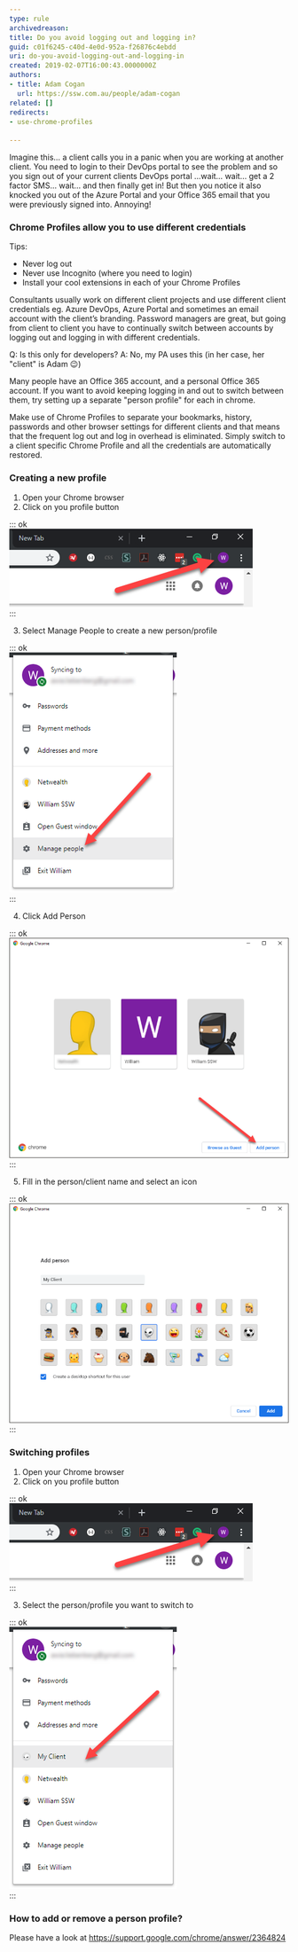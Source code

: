 ```yaml
---
type: rule
archivedreason: 
title: Do you avoid logging out and logging in?
guid: c01f6245-c40d-4e0d-952a-f26876c4ebdd
uri: do-you-avoid-logging-out-and-logging-in
created: 2019-02-07T16:00:43.0000000Z
authors:
- title: Adam Cogan
  url: https://ssw.com.au/people/adam-cogan
related: []
redirects:
- use-chrome-profiles

---
```


Imagine this… a client calls you in a panic when you are working at another client. You need to login to their DevOps portal to see the problem and so you sign out of your current clients DevOps portal …wait… wait… get a 2 factor SMS… wait… and then finally get in! But then you notice it also knocked you out of the Azure Portal and your Office 365 email that you were previously signed into. Annoying!

<!--endintro-->

### Chrome Profiles allow you to use different credentials 


Tips:



* Never log out
* Never use Incognito (where you need to login)
* Install your cool extensions in each of your Chrome Profiles

Consultants usually work on different client projects and use different client credentials eg. Azure DevOps, Azure Portal and sometimes an email account with the client’s branding. Password managers are great, but going from client to client you have to continually switch between accounts by logging out and logging in with different credentials.


Q: Is this only for developers?
A: No, my PA uses this (in her case, her "client" is Adam 😉)

Many people have an Office 365 account, and a personal Office 365 account. If you want to avoid keeping logging in and out to switch between them, try setting up a separate "person profile" for each in chrome.

Make use of Chrome Profiles to separate your bookmarks, history, passwords and other browser settings for different clients and that means that the frequent log out and log in overhead is eliminated. Simply switch to a client specific Chrome Profile and all the credentials are automatically restored.

### Creating a new profile



1. Open your Chrome browser
2. Click on you profile button


::: ok  
![Figure 1: Click on your Chrome profile button](chrome-profile-1.png)  
:::

3. Select Manage People to create a new person/profile


::: ok  
![Figure 2: Select Manage people to create a new person/profile](chrome-profile-2.png)  
:::

4. Click Add Person


::: ok  
![Figure 3: To add a new person/profile, click on the Add Person button](chrome-profile-3.png)  
:::

5. Fill in the person/client name and select an icon


::: ok  
![Figure 4: Fill in the name of the new person/profile and select an icon](chrome-profile-4.png)  
:::



### Switching profiles

1. Open your Chrome browser
2. Click on you profile button


::: ok  
![Figure 5: Click on your profile button to switch profiles](chrome-profile-5.png)  
:::

3. Select the person/profile you want to switch to


::: ok  
![Figure 6: Select the person/profile you want to switch to](chrome-profile-6.png)  
:::



### How to add or remove a person profile?

Please have a look at https://support.google.com/chrome/answer/2364824
